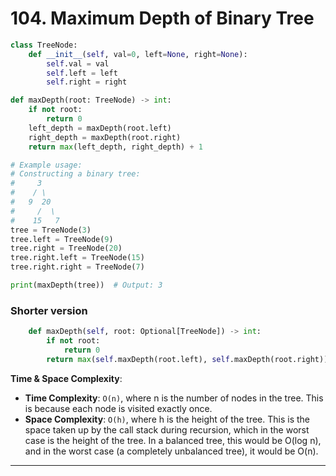 # 104. Maximum Depth of Binary Tree

```python
class TreeNode:
    def __init__(self, val=0, left=None, right=None):
        self.val = val
        self.left = left
        self.right = right

def maxDepth(root: TreeNode) -> int:
    if not root:
        return 0
    left_depth = maxDepth(root.left)
    right_depth = maxDepth(root.right)
    return max(left_depth, right_depth) + 1

# Example usage:
# Constructing a binary tree:
#     3
#    / \
#   9  20
#     /  \
#    15   7
tree = TreeNode(3)
tree.left = TreeNode(9)
tree.right = TreeNode(20)
tree.right.left = TreeNode(15)
tree.right.right = TreeNode(7)

print(maxDepth(tree))  # Output: 3
```

### Shorter version

```python
    def maxDepth(self, root: Optional[TreeNode]) -> int:
        if not root:
            return 0
        return max(self.maxDepth(root.left), self.maxDepth(root.right)) + 1
```


**Time & Space Complexity**:
   - **Time Complexity**: `O(n)`, where n is the number of nodes in the tree. This is because each node is visited exactly once.
   - **Space Complexity**: `O(h)`, where h is the height of the tree. This is the space taken up by the call stack during recursion, which in the worst case is the height of the tree. In a balanced tree, this would be O(log n), and in the worst case (a completely unbalanced tree), it would be O(n). 


---
